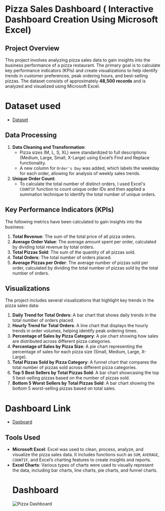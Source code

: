 # Pizza Sales Dashboard ( Interactive Dashboard Creation Using Microsoft Excel)

## Project Overview

This project involves analyzing pizza sales data to gain insights into the business performance of a pizza restaurant. The primary goal is to calculate key performance indicators (KPIs) and create visualizations to help identify trends in customer preferences, peak ordering hours, and best-selling pizzas. The dataset consists of approximately **48,500 records** and is analyzed and visualized using Microsoft Excel.
# Dataset used
- <a href = "https://github.com/Sahil302002/Pizza_Sales_Analysis/blob/main/pizza_sales%20excel%20file.xlsx" > Dataset</a>


## Data Processing

1. **Data Cleaning and Transformation**:
    - Pizza sizes (M, L, S, XL) were standardized to full descriptions (Medium, Large, Small, X-Large) using Excel’s Find and Replace functionality.
    - A new column for `Order's Day` was added, which labels the weekday for each order, allowing for analysis of weekly sales trends.
2. **Unique Order Count**:
    - To calculate the total number of distinct orders, I used Excel's `COUNTIF` function to count unique order IDs and then applied a summation technique to identify the total number of unique orders.


## Key Performance Indicators (KPIs)

The following metrics have been calculated to gain insights into the business:

1. **Total Revenue**: The sum of the total price of all pizza orders.
2. **Average Order Value**: The average amount spent per order, calculated by dividing total revenue by total orders.
3. **Total Pizzas Sold**: The sum of the quantity of all pizzas sold.
4. **Total Orders**: The total number of orders placed.
5. **Average Pizzas per Order**: The average number of pizzas sold per order, calculated by dividing the total number of pizzas sold by the total number of orders.


## Visualizations

The project includes several visualizations that highlight key trends in the pizza sales data:

1. **Daily Trend for Total Orders**: A bar chart that shows daily trends in the total number of orders placed.
2. **Hourly Trend for Total Orders**: A line chart that displays the hourly trends in order volumes, helping identify peak ordering times.
3. **Percentage of Sales by Pizza Category**: A pie chart showing how sales are distributed across different pizza categories.
4. **Percentage of Sales by Pizza Size**: A pie chart representing the percentage of sales for each pizza size (Small, Medium, Large, X-Large).
5. **Total Pizzas Sold by Pizza Category**: A funnel chart that compares the total number of pizzas sold across different pizza categories.
6. **Top 5 Best Sellers by Total Pizzas Sold**: A bar chart showcasing the top 5 best-selling pizzas based on the number of pizzas sold.
7. **Bottom 5 Worst Sellers by Total Pizzas Sold**: A bar chart showing the bottom 5 worst-selling pizzas based on total sales.

# Dashboard Link
 - <a href = "https://github.com/Sahil302002/Pizza_Sales_Analysis/blob/main/Pizza%20Sales%20Excel%20Analysis.xlsm">Dasboard</a>

## Tools Used

- **Microsoft Excel**: Excel was used to clean, process, analyze, and visualize the pizza sales data. It includes functions such as `SUM`, `AVERAGE`, `COUNTIF`, and Excel’s charting features to create insights and reports.
- **Excel Charts**: Various types of charts were used to visually represent the data, including bar charts, line charts, pie charts, and funnel charts.
  # Dashboard
  ![Pizza Dashboard](https://github.com/user-attachments/assets/7ea91da9-5a47-4905-9d65-e1c98883b5d8)

